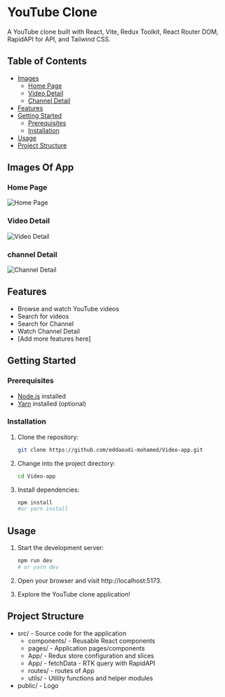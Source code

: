 # YouTube Clone

A YouTube clone built with React, Vite, Redux Toolkit, React Router DOM, RapidAPI for API, and Tailwind CSS.

## Table of Contents

- [Images](#images)
  - [Home Page](#home-page)
  - [Video Detail](#video-detail)
  - [Channel Detail](#channel-detail)
- [Features](#features)
- [Getting Started](#getting-started)
  - [Prerequisites](#prerequisites)
  - [Installation](#installation)
- [Usage](#usage)
- [Project Structure](#project-structure)

 

## Images Of App

### Home Page 
![Home Page](https://i.ibb.co/2q1y61Y/HomePage.png)
### Video Detail
![Video Detail](https://i.ibb.co/BZP0V4c/Video-Detail.png) 
### channel Detail
![Channel Detail](https://i.ibb.co/tPgyT6K/channel-Detail.png) 



## Features

- Browse and watch YouTube videos
- Search for videos
- Search for Channel  
- Watch Channel Detail 
- [Add more features here]

## Getting Started

### Prerequisites

- [Node.js](https://nodejs.org/) installed 
- [Yarn](https://yarnpkg.com/) installed (optional)

### Installation

1. Clone the repository:

   ```bash
   git clone https://github.com/eddaoudi-mohamed/Video-app.git

2. Change into the project directory:
   ```bash
   cd Video-app


3. Install dependencies: 
   ```bash
   npm install
   #or yarn install


## Usage

1. Start the development server:
   ```bash
   npm run dev 
   # or yarn dev 

2. Open your browser and visit http://localhost:5173.

3. Explore the YouTube clone application!


## Project Structure 
- src/ - Source code for the application
   -  components/ - Reusable React components
   -  pages/ - Application pages/components
   -  App/ - Redux store configuration and slices
   -  App/ - fetchData - RTK query with RapidAPI
   -  routes/ - routes of App
   -  utils/ - Utility functions and helper modules
- public/ - Logo




